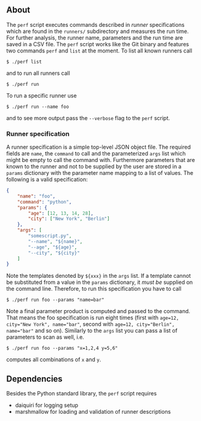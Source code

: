 ## About

The `perf` script executes commands described in *runner* specifications which
are found in the `runners/` subdirectory and measures the run time. For further
analysis, the runner name, parameters and the run time are saved in a CSV file.
The `perf` script works like the Git binary and features two commands `perf` and
`list` at the moment. To list all known runners call

    $ ./perf list

and to run all runners call

    $ ./perf run

To run a specific runner use

    $ ./perf run --name foo

and to see more output pass the `--verbose` flag to the `perf` script.


### Runner specification

A runner specification is a simple top-level JSON object file. The required
fields are `name`, the `command` to call and the parameterized `args` list which
might be empty to call the command with. Furthermore parameters that are known
to the runner and not to be supplied by the user are stored in a `params`
dictionary with the parameter name mapping to a list of values. The following is
a valid specification:

```json
{
    "name": "foo",
    "command": "python",
    "params": {
        "age": [12, 13, 14, 28],
        "city": ["New York", "Berlin"]
    },
    "args": [
        "somescript.py",
        "--name", "${name}",
        "--age", "${age}",
        "--city", "${city}"
    ]
}
```

Note the templates denoted by `${xxx}` in the `args` list. If a template cannot
be substituted from a value in the `params` dictionary, it *must be* supplied on
the command line. Therefore, to run this specification you have to call

    $ ./perf run foo --params "name=bar"

Note a final parameter product is computed and passed to the command. That means
the foo specification is run eight times (first with `age=12, city="New York",
name="bar"`, second with `age=12, city="Berlin", name="bar"` and so on).
Similarly to the `args` list you can pass a list of parameters to scan as well,
i.e.

    $ ./perf run foo --params "x=1,2,4 y=5,6"

computes all combinations of `x` and `y`.


## Dependencies

Besides the Python standard library, the `perf` script requires

* daiquiri for logging setup
* marshmallow for loading and validation of runner descriptions
